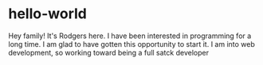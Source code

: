 # hello-world
Hey family! It's Rodgers here.
I have been interested in programming for a long time.
I am glad to have gotten this opportunity to start it.
I am into web development, so working toward being a full satck developer
